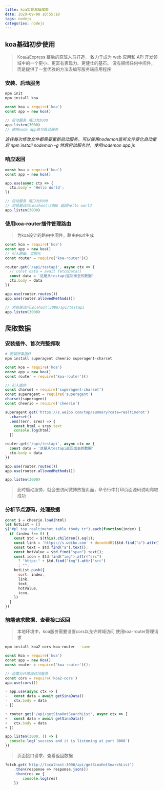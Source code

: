 ```yaml
---
title: koa实现基础爬虫
date: 2020-09-08 10:55:18
tags: nodejs
categories: nodejs
---
```


## koa基础初步使用
> Koa由Express 幕后的原班人马打造， 致力于成为 web 应用和 API 开发领域中的一个更小、更富有表现力、更健壮的基石。 
> 没有捆绑任何中间件， 而是提供了一套优雅的方法去编写服务端应用程序

### 安装、启动服务
```bash
npm init
npm install koa
```
<!-- more -->
```javascript
const koa = require('koa')
const app = new koa()

// 启动服务 端口为3000
app.listen(3000)
// 使用node app命令启动服务
```
*这样每次修改文件都需要重新启动服务，可以使用nodemon监听文件变化自动重启*
*npm install nodemon -g 然后启动服务时，使用nodemon app.js*

### 响应返回
```javascript
const koa = require('koa')
const app = new koa()

app.use(async ctx => {
  ctx.body = 'Hello World';
})

// 启动服务 端口为3000
// 浏览器访问locahost:3000 返回hello world
app.listen(3000)

```
### 使用koa-router插件管理路由
> 为koa设计的路由中间件，路由由url生成

```javascript
const koa = require('koa')
const app = new koa()
// 引入路由、实例化
const router = require('koa-router')()

router.get('/api/testapi', async ctx => {
  // const data = await fetchData()
  const data = '这是从testapi返回出去的数据'
  ctx.body = data
})

app.use(router.routes())
app.use(router.allowedMethods())

// 浏览器访问locahost:3000/api/testapi
app.listen(3000)
```

## 爬取数据

### 安装插件、首次完整抓取

```bash
# 安装所需插件
npm install superagent cheerio superagent-charset
```

```javascript
const koa = require('koa')
const app = new koa()
const router = require('koa-router')()

// 引入插件
const charset = require('superagent-charset')
const superagent = require('superagent')
charset(superagent)
const cheerio = require('cheerio')

superagent.get('https://s.weibo.com/top/summary?cate=realtimehot')
  .charset()
  .end((err, sres) => {
    const html = sres.text
    console.log(html)
  })

router.get('/api/testapi', async ctx => {
  const data = '这是从testapi返回出去的数据'
  ctx.body = data
})

app.use(router.routes())
app.use(router.allowedMethods())

app.listen(3000)
```
> 此时启动服务，就会去访问微博热搜页面，命令行中打印页面源码说明爬取成功


### 分析节点源码，处理数据

```js
const $ = cheerio.load(html)
let hotList = []
$("#pl_top_realtimehot table tbody tr").each(function(index) {
  if (index !== 0) {
    const $td = $(this).children().eq(1);
    const link = 'https://s.weibo.com' + decodeURI($td.find("a").attr("href"));
    const text = $td.find("a").text();
    const hotValue = $td.find("span").text();
    const icon = $td.find("img").attr("src")
      ? "https:" + $td.find("img").attr("src")
      : "";
    hotList.push({
      sort: index,
      link,
      text,
      hotValue,
      icon,
    })
  }
})
```











### 前端请求数据、查看接口返回

> 本地环境中，koa服务需要设置cors以允许跨域访问
> 使用koa-router管理请求

```bash
npm install koa2-cors koa-router --save
```
```javascript
const Koa = require('koa')
const app = new Koa()
const router = require('koa-router')();

// 设置允许跨域访问服务
const cors = require('koa2-cors')
app.use(cors())

- app.use(async ctx => {
- 	const data = await getSinaData()
- 	ctx.body = data
- })

+ router.get('/api/getSinaHotSearchList', async ctx => {
+ 	const data = await getSinaData()
+ 	ctx.body = data
+ })

app.listen(3000, () => {
  console.log(`success and it is listening at port 3000`)
})

```
> 页面接口请求、查看返回数据

```javascript
fetch.get('http://localhost:3000/api/getSinaHotSearchList')
	.then(response => response.json())
	.then(res => {
		console.log(res)
	})
```
